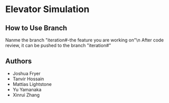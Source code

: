 # Elevator Simulation

## How to Use Branch
Nanme the branch "iteration#-the feature you are working on"\n
After code review, it can be pushed to the branch "iteration#"

## Authors
- Joshua Fryer
- Tanvir Hossain
- Mattias Lightstone
- Yu Yamanaka
- Xinrui Zhang
